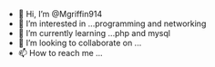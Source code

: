 - 👋 Hi, I’m @Mgriffin914
- 👀 I’m interested in ...programming and networking
- 🌱 I’m currently learning ...php and mysql
- 💞️ I’m looking to collaborate on ...
- 📫 How to reach me ...

<!---
Mgriffin914/Mgriffin914 is a ✨ special ✨ repository because its `README.md` (this file) appears on your GitHub profile.
You can click the Preview link to take a look at your changes.
--->
